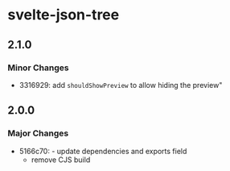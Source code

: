 # svelte-json-tree

## 2.1.0

### Minor Changes

- 3316929: add `shouldShowPreview` to allow hiding the preview"

## 2.0.0

### Major Changes

- 5166c70: - update dependencies and exports field
  - remove CJS build
